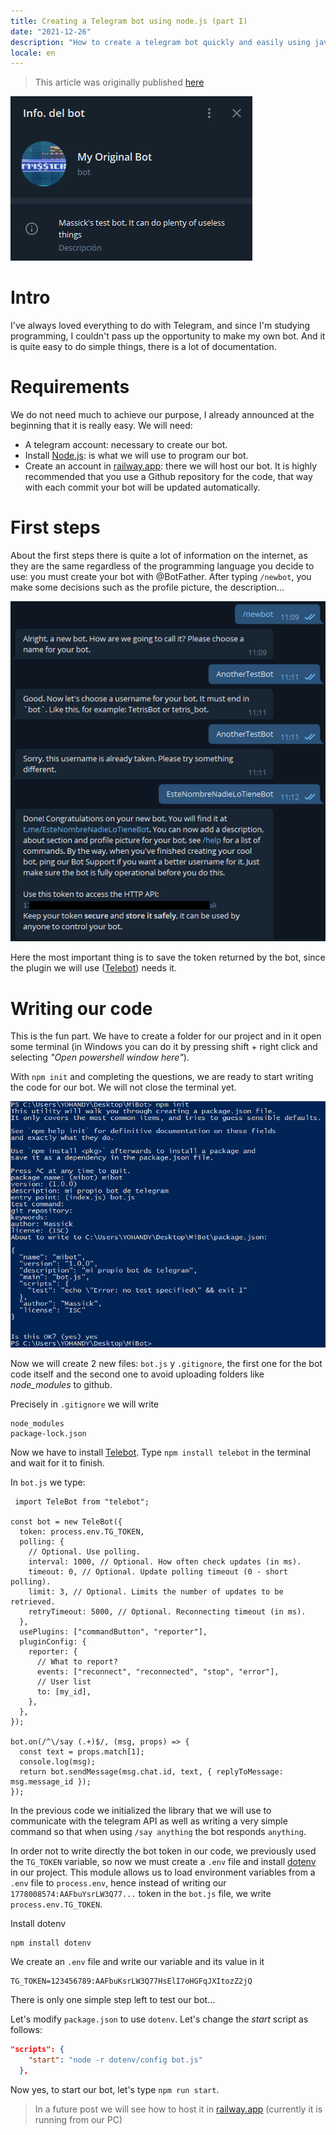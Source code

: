 ```yaml
---
title: Creating a Telegram bot using node.js (part I)
date: "2021-12-26"
description: "How to create a telegram bot quickly and easily using javascript."
locale: en
---
```


> This article was originally published [here](https://wastingblog.gatsbyjs.io/posts/telegram-bot-usando-node-telebot-y-railway)

![My bot bio in Telegram](./bot.png)

# Intro

I've always loved everything to do with Telegram, and since I'm studying programming, I couldn't pass up the opportunity to make my own bot. And it is quite easy to do simple things, there is a lot of documentation.

# Requirements

We do not need much to achieve our purpose, I already announced at the beginning that it is really easy. We will need:

- A telegram account: necessary to create our bot.
- Install [Node.js](https://nodejs.org/): is what we will use to program our bot.
- Create an account in [railway.app](https://railway.app/): there we will host our bot. It is highly recommended that you use a Github repository for the code, that way with each commit your bot will be updated automatically.

# First steps

About the first steps there is quite a lot of information on the internet, as they are the same regardless of the programming language you decide to use: you must create your bot with @BotFather. After typing `/newbot`, you make some decisions such as the profile picture, the description...

![BotFather configuration](./botfather.png)

Here the most important thing is to save the token returned by the bot, since the plugin we will use ([Telebot](https://github.com/mullwar/telebot)) needs it.

# Writing our code

This is the fun part. We have to create a folder for our project and in it open some terminal (in Windows you can do it by pressing shift + right click and selecting _"Open powershell window here"_).

With `npm init` and completing the questions, we are ready to start writing the code for our bot. We will not close the terminal yet.

![npm init](./init.png)

Now we will create 2 new files: `bot.js` y `.gitignore`, the first one for the bot code itself and the second one to avoid uploading folders like _node_modules_ to github.

Precisely in `.gitignore` we will write

```
node_modules
package-lock.json
```

Now we have to install [Telebot](https://github.com/mullwar/telebot). Type `npm install telebot` in the terminal and wait for it to finish.

In `bot.js` we type:

```
 import TeleBot from "telebot";

const bot = new TeleBot({
  token: process.env.TG_TOKEN,
  polling: {
    // Optional. Use polling.
    interval: 1000, // Optional. How often check updates (in ms).
    timeout: 0, // Optional. Update polling timeout (0 - short polling).
    limit: 3, // Optional. Limits the number of updates to be retrieved.
    retryTimeout: 5000, // Optional. Reconnecting timeout (in ms).
  },
  usePlugins: ["commandButton", "reporter"],
  pluginConfig: {
    reporter: {
      // What to report?
      events: ["reconnect", "reconnected", "stop", "error"],
      // User list
      to: [my_id],
    },
  },
});

bot.on(/^\/say (.+)$/, (msg, props) => {
  const text = props.match[1];
  console.log(msg);
  return bot.sendMessage(msg.chat.id, text, { replyToMessage: msg.message_id });
});
```

In the previous code we initialized the library that we will use to communicate with the telegram API as well as writing a very simple command so that when using `/say anything` the bot responds `anything`.

In order not to write directly the bot token in our code, we previously used the `TG_TOKEN` variable, so now we must create a `.env` file and install [dotenv](https://github.com/motdotla/dotenv) in our project. This module allows us to load environment variables from a `.env` file to `process.env`, hence instead of writing our `1778008574:AAFbuYsrLW3Q77...` token in the `bot.js` file, we write `process.env.TG_TOKEN`.

Install dotenv

```node
npm install dotenv
```

We create an `.env` file and write our variable and its value in it

```
TG_TOKEN=123456789:AAFbuKsrLW3Q77HsElI7oHGFqJXItozZ2jQ
```

There is only one simple step left to test our bot...

Let's modify `package.json` to use `dotenv`. Let's change the _start_ script as follows:

```json
"scripts": {
    "start": "node -r dotenv/config bot.js"
  },
```

Now yes, to start our bot, let's type `npm run start`.

> In a future post we will see how to host it in [railway.app](https://railway.app/) (currently it is running from our PC)
